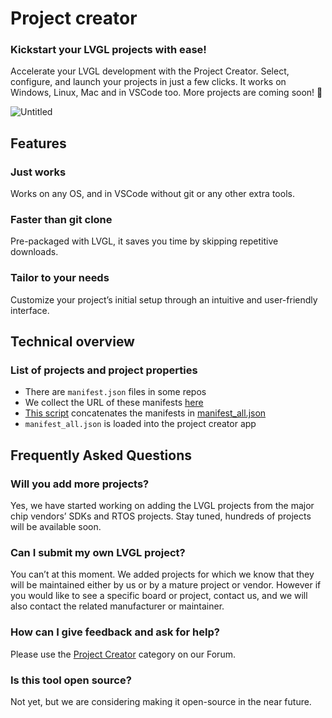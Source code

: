 # Project creator

### Kickstart your LVGL projects with ease!

Accelerate your LVGL development with the Project Creator. Select, configure, and launch your projects in just a few clicks. It works on Windows, Linux, Mac and in VSCode too. More projects are coming soon! 🚀

![Untitled](https://github.com/user-attachments/assets/84871ddb-d096-4f69-a587-63a672bd7658)


## Features
### Just works
Works on any OS, and in VSCode without git or any other extra tools.

### Faster than git clone
Pre-packaged with LVGL, it saves you time by skipping repetitive downloads.


### Tailor to your needs
Customize your project’s initial setup through an intuitive and user-friendly interface.


## Technical overview

### List of projects and project properties

- There are `manifest.json` files in some repos
- We collect the URL of these manifests [here](https://github.com/lvgl/lvgl-project-creator/blob/master/manifests)
- [This script](https://github.com/lvgl/lvgl-project-creator/blob/master/build_manifest_all.py) concatenates the manifests in [manifest_all.json](https://github.com/lvgl/lvgl-project-creator/blob/master/manifest_all.json)
- `manifest_all.json` is loaded into the project creator app

## Frequently Asked Questions

### Will you add more projects?
Yes, we have started working on adding the LVGL projects from the major chip vendors’ SDKs and RTOS projects. Stay tuned, hundreds of projects will be available soon.

###  Can I submit my own LVGL project?
You can’t at this moment. We added projects for which we know that they will be maintained either by us or by a mature project or vendor. However if you would like to see a specific board or project, contact us, and we will also contact the related manufacturer or maintainer.

### How can I give feedback and ask for help?
Please use the [Project Creator](https://forum.lvgl.io/c/project-creator) category on our Forum.

### Is this tool open source?
Not yet, but we are considering making it open-source in the near future.
